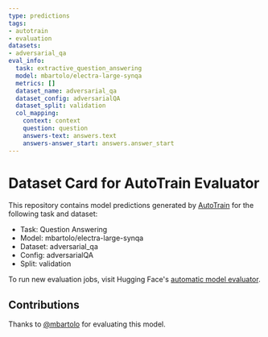```yaml
---
type: predictions
tags:
- autotrain
- evaluation
datasets:
- adversarial_qa
eval_info:
  task: extractive_question_answering
  model: mbartolo/electra-large-synqa
  metrics: []
  dataset_name: adversarial_qa
  dataset_config: adversarialQA
  dataset_split: validation
  col_mapping:
    context: context
    question: question
    answers-text: answers.text
    answers-answer_start: answers.answer_start
---
```

# Dataset Card for AutoTrain Evaluator

This repository contains model predictions generated by [AutoTrain](https://huggingface.co/autotrain) for the following task and dataset:

* Task: Question Answering
* Model: mbartolo/electra-large-synqa
* Dataset: adversarial_qa
* Config: adversarialQA
* Split: validation

To run new evaluation jobs, visit Hugging Face's [automatic model evaluator](https://huggingface.co/spaces/autoevaluate/model-evaluator).

## Contributions

Thanks to [@mbartolo](https://huggingface.co/mbartolo) for evaluating this model.